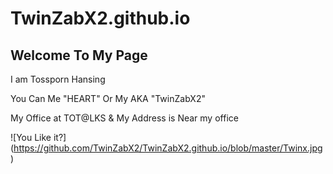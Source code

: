 # TwinZabX2.github.io
## Welcome To My Page

I am Tossporn   Hansing

You Can Me "HEART" Or My AKA  "TwinZabX2"



My Office at TOT@LKS & My Address is Near my office


![You Like it?]
(https://github.com/TwinZabX2/TwinZabX2.github.io/blob/master/Twinx.jpg)
